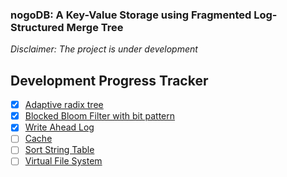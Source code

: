 ### nogoDB: A Key-Value Storage using Fragmented Log-Structured Merge Tree
_Disclaimer: The project is under development_

## Development Progress Tracker
- [x] [Adaptive radix tree](lib/go-adaptive-radix-tree/README.md)
- [x] [Blocked Bloom Filter with bit pattern](lib/go-blocked-bloom-filter/README.md)
- [x] [Write Ahead Log](lib/go-wal/README.md)
- [ ] [Cache](lib/go-hash-map/README.md)
- [ ] [Sort String Table](lib/go-sstable/README.md)
- [ ] [Virtual File System](lib/go-fs)